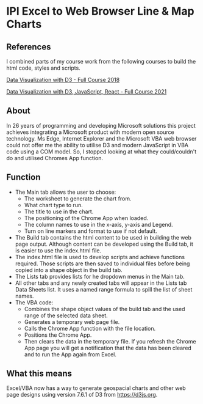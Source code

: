 # IPI Excel to Web Browser Line & Map Charts

## References
I combined parts of my course work from the following courses to build the html code, styles and scripts.

[Data Visualization with D3 - Full Course 2018](https://m.youtube.com/watch?v=_8V5o2UHG0E)

[Data Visualization with D3, JavaScript, React - Full Course 2021](https://m.youtube.com/watch?v=2LhoCfjm8R4)

## About
In 26 years of programming and developing Microsoft solutions this project achieves integrating a Microsoft product with modern open source technology. Ms Edge, Internet Explorer and the Microsoft VBA web browser could not offer me the ability to utilise D3 and modern JavaScript in VBA code using a COM model. So, I stopped looking at what they could/couldn't do and utilised Chromes App function.

## Function
 - The Main tab allows the user to choose:
   - The worksheet to generate the chart from.
   - What chart type to run.
   - The title to use in the chart.
   - The positioning of the Chrome App when loaded.
   - The column names to use in the x-axis, y-axis and Legend.
   - Turn on line markers and format to use if not default.
 - The Build tab contains the html content to be used in building the web page output. Although content can be developed using the Build tab, it is easier to use the index.html file.
 - The index.html file is used to develop scripts and achieve functions required. Those scripts are then saved to individual files before being copied into a shape object in the build tab.
 - The Lists tab provides lists for he dropdown menus in the Main tab.
 - All other tabs and any newly created tabs will appear in the Lists tab Data Sheets list. It uses a named range formula to spill the list of sheet names.
 - The VBA code: 
   - Combines the shape object values of the build tab and the used range of the selected data sheet. 
   - Generates a temporary web page file.
   - Calls the Chrome App function with the file location.
   - Positions the Chrome App.
   - Then clears the data in the temporary file. If you refresh the Chrome App page you will get a notification that the data has been cleared and to run the App again from Excel.

## What this means
Excel/VBA now has a way to generate geospacial charts and other web page designs using version 7.6.1 of D3 from https://d3js.org.
